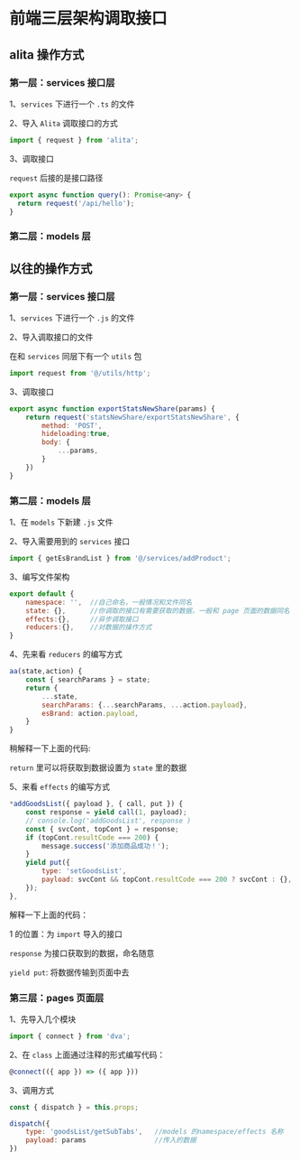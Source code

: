 # 前端三层架构调取接口

## alita 操作方式

### 第一层：services 接口层

1、`services` 下进行一个 `.ts` 的文件

2、导入 `Alita` 调取接口的方式

```js
import { request } from 'alita';
```

3、调取接口

`request` 后接的是接口路径

```js
export async function query(): Promise<any> {
  return request('/api/hello');
}
```

### 第二层：models 层





## 以往的操作方式

### 第一层：services 接口层

1、`services` 下进行一个 `.js` 的文件

2、导入调取接口的文件

在和 `services` 同层下有一个 `utils` 包

```js
import request from '@/utils/http';
```

3、调取接口

```js
export async function exportStatsNewShare(params) {
    return request('statsNewShare/exportStatsNewShare', {
        method: 'POST',
        hideloading:true,
        body: {
            ...params,
        }
    })
}
```

### 第二层：models 层

1、在 `models` 下新建 `.js` 文件

2、导入需要用到的 `services` 接口

```js
import { getEsBrandList } from '@/services/addProduct';
```

3、编写文件架构

```js
export default {
    namespace: '',  //自己命名，一般情况和文件同名
    state: {},      //你调取的接口有需要获取的数据，一般和 page 页面的数据同名
    effects:{},     //异步调取接口
    reducers:{},    //对数据的操作方式
}
```

4、先来看 `reducers` 的编写方式

```js
aa(state,action) {
    const { searchParams } = state;
    return {
        ...state,
        searchParams: {...searchParams, ...action.payload},
        esBrand: action.payload,
    }
}
```

稍解释一下上面的代码:

`return` 里可以将获取到数据设置为 `state` 里的数据

5、来看 `effects` 的编写方式

```js
*addGoodsList({ payload }, { call, put }) {
    const response = yield call(1, payload);
    // console.log('addGoodsList', response )
    const { svcCont, topCont } = response;
    if (topCont.resultCode === 200) {
        message.success('添加商品成功！');
    }
    yield put({
        type: 'setGoodsList',
        payload: svcCont && topCont.resultCode === 200 ? svcCont : {},
    });
},
```

解释一下上面的代码：

1 的位置：为 `import` 导入的接口

`response` 为接口获取到的数据，命名随意

`yield put`: 将数据传输到页面中去

### 第三层：pages 页面层

1、先导入几个模块

```js
import { connect } from 'dva';
```

2、在 `class` 上面通过注释的形式编写代码：

```js
@connect(({ app }) => ({ app }))
```

3、调用方式

```js
const { dispatch } = this.props;

dispatch({
    type: 'goodsList/getSubTabs',   //models 的namespace/effects 名称
    payload: params                 //传入的数据
})
```
